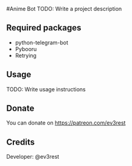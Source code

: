 
#Anime Bot
TODO: Write a project description
## Required packages
- python-telegram-bot
- Pybooru
- Retrying
## Usage
TODO: Write usage instructions
## Donate
You can donate on https://patreon.com/ev3rest
## Credits
Developer: @ev3rest